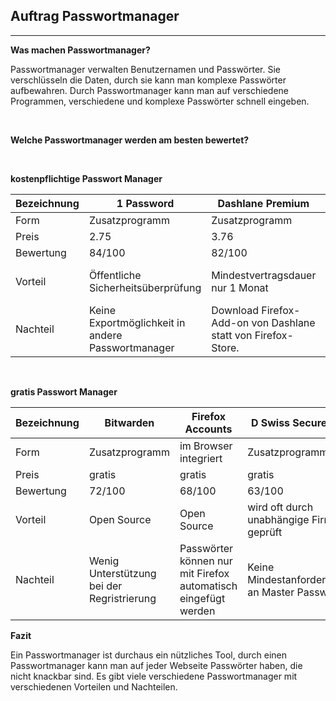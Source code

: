 ## Auftrag Passwortmanager

---

**Was machen Passwortmanager?**

Passwortmanager verwalten Benutzernamen und Passwörter. Sie verschlüsseln die Daten, durch sie kann man komplexe Passwörter aufbewahren. Durch Passwortmanager kann man auf verschiedene Programmen, verschiedene und komplexe Passwörter schnell eingeben.

<br>

**Welche Passwortmanager werden am besten bewertet?**

<br>

**kostenpflichtige Passwort Manager**

| Bezeichnung | 1 Password                                        | Dashlane Premium                                              | Keeper                                |
| ----------- | ------------------------------------------------- | ------------------------------------------------------------- | ------------------------------------- |
| Form        | Zusatzprogramm                                    | Zusatzprogramm                                                | Zusatzprogramm                        |
| Preis       | 2.75                                              | 3.76                                                          | 5.75                                  |
| Bewertung   | 84/100                                            | 82/100                                                        | 79/100                                |
| Vorteil     | Öffentliche Sicherheitsüberprüfung                | Mindestvertragsdauer nur 1 Monat                              | Digitales Erbe kann festgelegt werden |
| Nachteil    | Keine Exportmöglichkeit in andere Passwortmanager | Download Firefox-Add-on von Dashlane statt von Firefox-Store. | teuer, Webseite unübersichtlich       |

<br>

**gratis Passwort Manager**

| Bezeichnung | Bitwarden                                  | Firefox Accounts                                               | D Swiss Secure Safe                             |
| ----------- | ------------------------------------------ | -------------------------------------------------------------- | ----------------------------------------------- |
| Form        | Zusatzprogramm                             | im Browser integriert                                          | Zusatzprogramm                                  |
| Preis       | gratis                                     | gratis                                                         | gratis                                          |
| Bewertung   | 72/100                                     | 68/100                                                         | 63/100                                          |
| Vorteil     | Open Source                                | Open Source                                                    | wird oft durch unabhängige Firmen geprüft       |
| Nachteil    | Wenig Unterstützung bei der Regristrierung | Passwörter können nur mit Firefox automatisch eingefügt werden | Keine Mindestanforderungen an Master Passwörter |

**Fazit**

Ein Passwortmanager ist durchaus ein nützliches Tool, durch einen Passwortmanager kann man auf jeder Webseite Passwörter haben, die nicht knackbar sind. Es gibt viele verschiedene Passwortmanager mit verschiedenen Vorteilen und Nachteilen.
